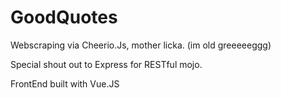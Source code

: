 # GoodQuotes

Webscraping via Cheerio.Js, mother licka.      (im old greeeeeggg)

Special shout out to Express for RESTful mojo.

FrontEnd built with Vue.JS